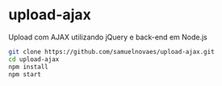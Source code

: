 # upload-ajax
Upload com AJAX utilizando jQuery e back-end em Node.js

```bash
git clone https://github.com/samuelnovaes/upload-ajax.git
cd upload-ajax
npm install
npm start
```
